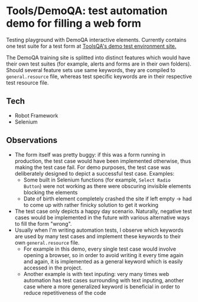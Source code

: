 # Tools/DemoQA: test automation demo for filling a web form
Testing playground with DemoQA interactive elements.
Currently contains one test suite for a test form at [ToolsQA's demo test environment site.](https://demoqa.com/automation-practice-form)

The DemoQA training site is splitted into distinct features which would have their own test suites (for example, alerts and forms are in their own folders). Should several feature sets use same keywords, they are compiled to <code>general.resource</code> file, whereas test specific keywords are in their respective test resource file.

## Tech
- Robot Framework
- Selenium

## Observations
- The form itself was pretty buggy: if this was a form running in production, the test case would have been implemented otherwise, thus making the test case fail. For demo purposes, the test case was deliberately designed to depict a successful test case. Examples:
  - Some built in Selenium functions (for example, <code>Select Radio Button</code>) were not working as there were obscuring invisible elements blocking the elements
  - Date of birth element completely crashed the site if left empty &rarr; had to come up with rather finicky solution to get it working
- The test case only depicts a happy day scenario. Naturally, negative test cases would be implemented in the future with various alternative ways to fill the form "wrong".
- Usually when I'm writing automation tests, I observe which keywords are used by many test cases and implement these keywords to their own <code>general.resource</code> file.
  - For example in this demo, every single test case would involve opening a browser, so in order to avoid writing it every time again and again, it is implemented as a general keyword which is easily accessed in the project.
  - Another example is with text inputing: very many times web automation has test cases surrounding with text inputing, another case where a more generalized keyword is beneficial in order to reduce repetitiveness of the code
